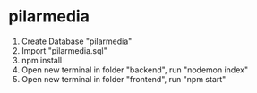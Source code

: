 # pilarmedia

1. Create Database "pilarmedia"
2. Import "pilarmedia.sql"
3. npm install
4. Open new terminal in folder "backend", run "nodemon index"
5. Open new terminal in folder "frontend", run "npm start"
